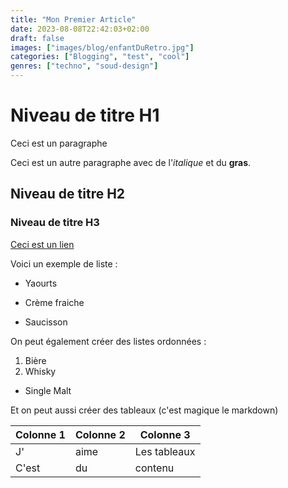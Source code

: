 ```yaml
---
title: "Mon Premier Article"
date: 2023-08-08T22:42:03+02:00
draft: false
images: ["images/blog/enfantDuRetro.jpg"]
categories: ["Blogging", "test", "cool"]
genres: ["techno", "soud-design"]
---
```


# Niveau de titre H1

Ceci est un paragraphe

Ceci est un autre paragraphe avec de l'_italique_ et du **gras**.

## Niveau de titre H2

### Niveau de titre H3

[Ceci est un lien](http://www.google.com/)

Voici un exemple de liste :

- Yaourts

* Crème fraiche

- Saucisson

On peut également créer des listes ordonnées :

1. Bière
2. Whisky

- Single Malt

Et on peut aussi créer des tableaux (c'est magique le markdown)

| Colonne 1 | Colonne 2 | Colonne 3    |
| --------- | --------- | ------------ |
| J'        | aime      | Les tableaux |
| C'est     | du        | contenu      |
